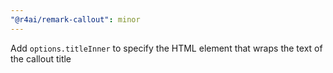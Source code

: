 ```yaml
---
"@r4ai/remark-callout": minor
---
```


Add `options.titleInner` to specify the HTML element that wraps the text of the callout title
